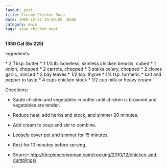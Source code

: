 ```yaml
---
layout: post
title: Creamy Chicken Soup
date: 1969-12-31 19:00:00 -0500
category: main
tags: soup chicken meat
---
```

<b>1350 Cal (6x 225)</b>
<p>Ingredients:</p>
* 2 Tbsp. butter
* 1 1/3 lb. boneless, skinless chicken breasts, cubed
* 1 onion, chopped
* 2 carrots, chopped
* 3 stalks celery, chopped
* 2 cloves garlic, minced
* 2 bay leaves
* 1/2 tsp. thyme
* 1/4 tsp. turmeric
*  salt and pepper to taste
* 4 cups chicken stock
* 1/2 cup milk or heavy cream

<p>Directions:</p>

* Saute chicken and vegetables in butter until chicken is browned and vegetables are tender.
* Reduce heat, add herbs and stock, and simmer 20 minutes.
* Add cream to soup and stir to combine.
* Loosely cover pot and simmer for 15 minutes.
* Rest for 10 minutes before serving.

* Source: http://thepioneerwoman.com/cooking/2010/12/chicken-and-dumplings/ 
